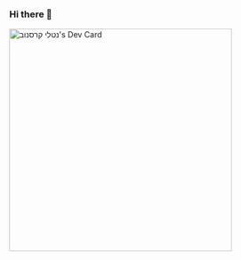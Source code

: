 ### Hi there 👋

<!--
**natalikrasnov/natalikrasnov** is a ✨ _special_ ✨ repository because its `README.md` (this file) appears on your GitHub profile.

Here are some ideas to get you started:

- 🔭 I’m currently working on ...
- 🌱 I’m currently learning ...
- 👯 I’m looking to collaborate on ...
- 🤔 I’m looking for help with ...
- 💬 Ask me about ...
- 📫 How to reach me: ...
- 😄 Pronouns: ...
- ⚡ Fun fact: ...
-->

<a href="https://app.daily.dev/natali_krasnov"><img src="https://api.daily.dev/devcards/8d194e71d9d54a22a19dfcd3e8537d25.png?r=86g" width="400" alt="נטלי קרסנוב's Dev Card"/></a>
